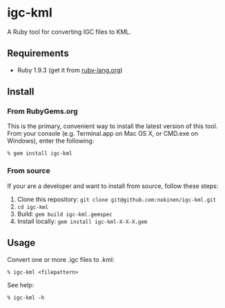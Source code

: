 # igc-kml
A Ruby tool for converting IGC files to KML.

## Requirements

* Ruby 1.9.3 (get it from [ruby-lang.org](http://www.ruby-lang.org/en/downloads/))

## Install
### From RubyGems.org
This is the primary, convenient way to install the latest version of this tool. From your console (e.g. Terminal.app on Mac OS X, or CMD.exe on Windows), enter the following:
	
	% gem install igc-kml

### From source
If your are a developer and want to install from source, follow these steps:

1. Clone this repository: `git clone git@github.com:nokinen/igc-kml.git`
2. `cd igc-kml` 
3. Build: `gem build igc-kml.gemspec`
4. Install locally: `gem install igc-kml-X-X-X.gem`

## Usage
	
Convert one or more .igc files to .kml:

	% igc-kml <filepattern>

See help:

	% igc-kml -h